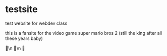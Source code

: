 # testsite
test website for webdev class

this is a fansite for the video game super mario bros 2 (still the king after all these years baby)

:eyes:\n
:nose:\n
:tongue:

